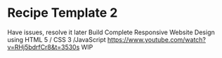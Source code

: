 # Recipe Template 2
Have issues, resolve it later
Build Complete Responsive Website Design using HTML 5 / CSS 3 /JavaScript https://www.youtube.com/watch?v=RHj5bdrfCr8&t=3530s
WIP
